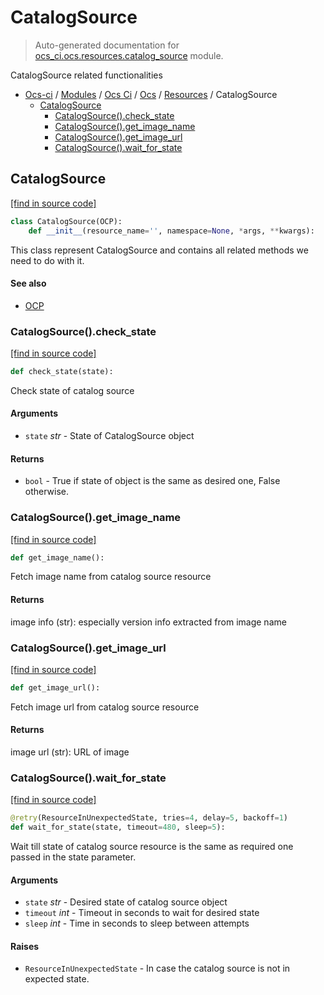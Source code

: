 # CatalogSource

> Auto-generated documentation for [ocs_ci.ocs.resources.catalog_source](https://github.com/gklein/ocs-ci/blob/master/ocs_ci/ocs/resources/catalog_source.py) module.

CatalogSource related functionalities

- [Ocs-ci](../../../README.md#ocs-ci) / [Modules](../../../MODULES.md#ocs-ci-modules) / [Ocs Ci](../../index.md#ocs-ci) / [Ocs](../index.md#ocs) / [Resources](index.md#resources) / CatalogSource
    - [CatalogSource](#catalogsource)
        - [CatalogSource().check_state](#catalogsourcecheck_state)
        - [CatalogSource().get_image_name](#catalogsourceget_image_name)
        - [CatalogSource().get_image_url](#catalogsourceget_image_url)
        - [CatalogSource().wait_for_state](#catalogsourcewait_for_state)

## CatalogSource

[[find in source code]](https://github.com/gklein/ocs-ci/blob/master/ocs_ci/ocs/resources/catalog_source.py#L15)

```python
class CatalogSource(OCP):
    def __init__(resource_name='', namespace=None, *args, **kwargs):
```

This class represent CatalogSource and contains all related
methods we need to do with it.

#### See also

- [OCP](../ocp.md#ocp)

### CatalogSource().check_state

[[find in source code]](https://github.com/gklein/ocs-ci/blob/master/ocs_ci/ocs/resources/catalog_source.py#L74)

```python
def check_state(state):
```

Check state of catalog source

#### Arguments

- `state` *str* - State of CatalogSource object

#### Returns

- `bool` - True if state of object is the same as desired one, False
    otherwise.

### CatalogSource().get_image_name

[[find in source code]](https://github.com/gklein/ocs-ci/blob/master/ocs_ci/ocs/resources/catalog_source.py#L37)

```python
def get_image_name():
```

Fetch image name from catalog source resource

#### Returns

image info (str): especially version info extracted from image
    name

### CatalogSource().get_image_url

[[find in source code]](https://github.com/gklein/ocs-ci/blob/master/ocs_ci/ocs/resources/catalog_source.py#L56)

```python
def get_image_url():
```

Fetch image url from catalog source resource

#### Returns

image url (str): URL of image

### CatalogSource().wait_for_state

[[find in source code]](https://github.com/gklein/ocs-ci/blob/master/ocs_ci/ocs/resources/catalog_source.py#L110)

```python
@retry(ResourceInUnexpectedState, tries=4, delay=5, backoff=1)
def wait_for_state(state, timeout=480, sleep=5):
```

Wait till state of catalog source resource is the same as required one
passed in the state parameter.

#### Arguments

- `state` *str* - Desired state of catalog source object
- `timeout` *int* - Timeout in seconds to wait for desired state
- `sleep` *int* - Time in seconds to sleep between attempts

#### Raises

- `ResourceInUnexpectedState` - In case the catalog source is not in
    expected state.

